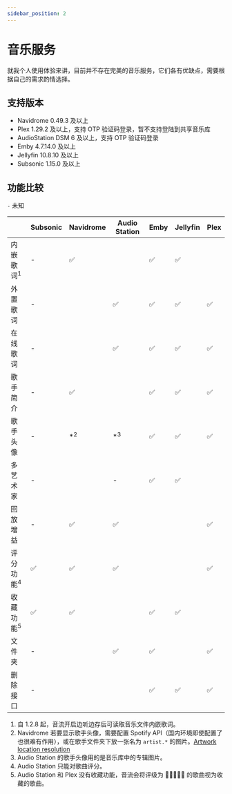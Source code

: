 ```yaml
---
sidebar_position: 2
---
```


# 音乐服务

就我个人使用体验来讲，目前并不存在完美的音乐服务，它们各有优缺点，需要根据自己的需求酌情选择。

## 支持版本

- Navidrome 0.49.3 及以上
- Plex 1.29.2 及以上，支持 OTP 验证码登录，暂不支持登陆到共享音乐库
- AudioStation DSM 6 及以上，支持 OTP 验证码登录
- Emby  4.7.14.0 及以上
- Jellyfin 10.8.10 及以上
- Subsonic 1.15.0 及以上

## 功能比较

`-` 未知

|  | Subsonic | Navidrome | Audio Station | Emby | Jellyfin | Plex |
| ------- | ------- | ------- | --- | --- | --- | --- |
| 内嵌歌词<sup>1</sup> | - | ✅ |  | ✅ | ✅ | |
| 外置歌词 | - |  | ✅ | ✅ | ✅ | ✅ |
| 在线歌词 | - |  | ✅ | ✅ | ✅ | ✅ |
| 歌手简介 | - | ✅ | | ✅ | ✅ | ✅ |
| 歌手头像 | - | *<sup>2</sup> | *<sup>3</sup> | ✅ | ✅ | ✅ |
| 多艺术家 | - |  | - | ✅ | ✅ | |
| 回放增益 | - | ✅  | ✅ | | | ✅ |
| 评分功能<sup>4</sup> | ✅ | ✅  | ✅ |  |  | ✅ |
| 收藏功能<sup>5</sup> | ✅ | ✅  | | ✅ | ✅ | |
| 文件夹 | - | | ✅ | ✅ | | ✅ |
| 删除接口 | - | | | ✅ | ✅ | ✅ |


1. 自 1.2.8 起，音流开启边听边存后可读取音乐文件内嵌歌词。
2. Navidrome 若要显示歌手头像，需要配置 Spotify API（国内环境即使配置了也很难有作用），或在歌手文件夹下放一张名为 `artist.*` 的图片。[Artwork location resolution](https://www.navidrome.org/docs/usage/artwork/#artists)
3. Audio Station 的歌手头像用的是音乐库中的专辑图片。
4. Audio Station 只能对歌曲评分。
5. Audio Station 和 Plex 没有收藏功能，音流会将评级为 🌟🌟🌟🌟🌟 的歌曲视为收藏的歌曲。
